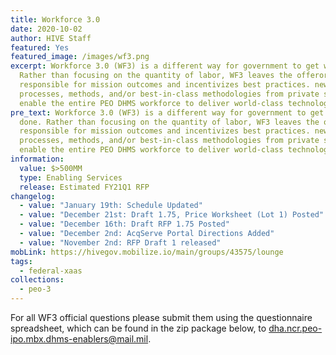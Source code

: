 ```yaml
---
title: Workforce 3.0
date: 2020-10-02
author: HIVE Staff
featured: Yes
featured_image: /images/wf3.png
excerpt: Workforce 3.0 (WF3) is a different way for government to get work done.
  Rather than focusing on the quantity of labor, WF3 leaves the offeror
  responsible for mission outcomes and incentivizes best practices. new
  processes, methods, and/or best-in-class methodologies from private sector to
  enable the entire PEO DHMS workforce to deliver world-class technology.
pre_text: Workforce 3.0 (WF3) is a different way for government to get work
  done. Rather than focusing on the quantity of labor, WF3 leaves the offeror
  responsible for mission outcomes and incentivizes best practices. new
  processes, methods, and/or best-in-class methodologies from private sector to
  enable the entire PEO DHMS workforce to deliver world-class technology.
information:
  value: $>500MM
  type: Enabling Services
  release: Estimated FY21Q1 RFP
changelog:
  - value: "January 19th: Schedule Updated"
  - value: "December 21st: Draft 1.75, Price Worksheet (Lot 1) Posted"
  - value: "December 16th: Draft RFP 1.75 Posted"
  - value: "December 2nd: AcqServe Portal Directions Added"
  - value: "November 2nd: RFP Draft 1 released"
mobLink: https://hivegov.mobilize.io/main/groups/43575/lounge
tags:
  - federal-xaas
collections:
  - peo-3
---
```

For all WF3 official questions please submit them using the questionnaire spreadsheet, which can be found in the zip package below, to [dha.ncr.peo-ipo.mbx.dhms-enablers@mail.mil](https://hivegov.mobilize.io/links?lid=0fBoSonL7SMg3IyFiwP9Vg&token=mb315f64376d565f516f64794976542d5a6e5950556c773d3d&url=mailto%3Adha.ncr.peo-ipo.mbx.dhms-enablers%40mail.mil).